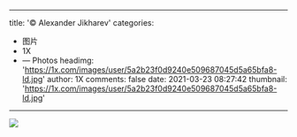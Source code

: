 
---
title: '© Alexander Jikharev'
categories: 
 - 图片
 - 1X
 - — Photos
headimg: 'https://1x.com/images/user/5a2b23f0d9240e509687045d5a65bfa8-ld.jpg'
author: 1X
comments: false
date: 2021-03-23 08:27:42
thumbnail: 'https://1x.com/images/user/5a2b23f0d9240e509687045d5a65bfa8-ld.jpg'
---

<div>   
<img src="https://1x.com/images/user/5a2b23f0d9240e509687045d5a65bfa8-ld.jpg" referrerpolicy="no-referrer">  
</div>
            